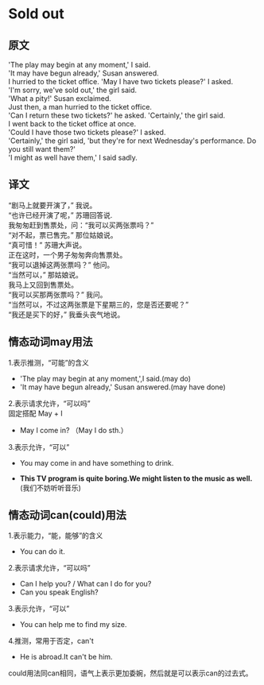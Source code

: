 # Sold out

## 原文

'The play may begin at any moment,' I said.  
'It may have begun already,' Susan answered.  
I hurried to the ticket office. 'May I have two tickets please?' I asked.  
'I'm sorry, we've sold out,' the girl said.  
'What a pity!' Susan exclaimed.  
Just then, a man hurried to the ticket office.  
'Can I return these two tickets?' he asked.
'Certainly,' the girl said.  
I went back to the ticket office at once.  
'Could I have those two tickets please?' I asked.  
'Certainly,' the girl said, 'but they're for next Wednesday's performance. Do you still want them?'  
'I might as well have them,' I said sadly.  

## 译文

“剧马上就要开演了，” 我说。  
“也许已经开演了呢，” 苏珊回答说.  
我匆匆赶到售票处，问：“我可以买两张票吗？”  
“对不起，票已售完。” 那位姑娘说。  
“真可惜！” 苏珊大声说。  
正在这时，一个男子匆匆奔向售票处。  
“我可以退掉这两张票吗？” 他问。  
“当然可以，” 那姑娘说。  
我马上又回到售票处。  
“我可以买那两张票吗？” 我问。  
“当然可以，不过这两张票是下星期三的，您是否还要呢？”  
“我还是买下的好，” 我垂头丧气地说。  

## 情态动词may用法

1.表示推测，“可能”的含义  

- 'The play may begin at any moment,',I said.(may do)
- 'It may have begun already,' Susan answered.(may have done)

2.表示请求允许，“可以吗”  
固定搭配 May + I  

- May I come in? （May I do sth.）

3.表示允许，“可以”  

- You may come in and have something to drink.

- **This TV program is quite boring.We might listen to the music as well.**(我们不妨听听音乐)

## 情态动词can(could)用法

1.表示能力，“能，能够”的含义  

- You can do it.

2.表示请求允许，“可以吗”  

- Can I help you? / What can I do for you?
- Can you speak English?

3.表示允许，“可以”  

- You can help me to find my size.

4.推测，常用于否定，can't  

- He is abroad.It can't be him.

could用法同can相同，语气上表示更加委婉，然后就是可以表示can的过去式。
